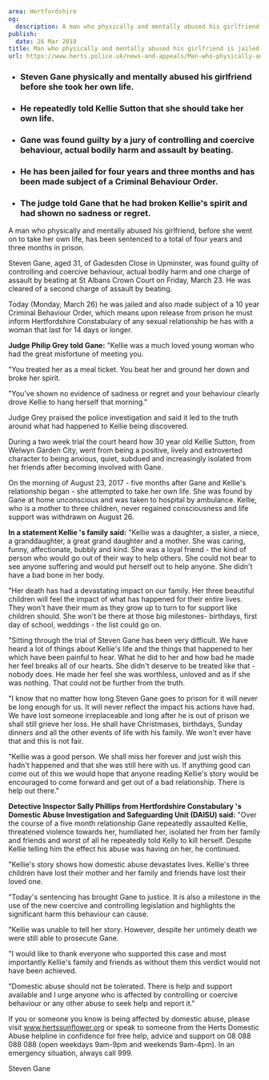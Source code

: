 ```yaml
area: Hertfordshire
og:
  description: A man who physically and mentally abused his girlfriend, before she went on to take her own life, has been sentenced to a total of four years and three months in prison.
publish:
  date: 26 Mar 2018
title: Man who physically and mentally abused his girlfriend is jailed.
url: https://www.herts.police.uk/news-and-appeals/Man-who-physically-and-mentally-abused-his-girlfriend-is-jailed-1851
```

* ### Steven Gane physically and mentally abused his girlfriend before she took her own life.

 * ### He repeatedly told Kellie Sutton that she should take her own life.

 * ### Gane was found guilty by a jury of controlling and coercive behaviour, actual bodily harm and assault by beating.

 * ### He has been jailed for four years and three months and has been made subject of a Criminal Behaviour Order.

 * ### The judge told Gane that he had broken Kellie's spirit and had shown no sadness or regret.

A man who physically and mentally abused his girlfriend, before she went on to take her own life, has been sentenced to a total of four years and three months in prison.

Steven Gane, aged 31, of Gadesden Close in Upminster, was found guilty of controlling and coercive behaviour, actual bodily harm and one charge of assault by beating at St Albans Crown Court on Friday, March 23. He was cleared of a second charge of assault by beating.

Today (Monday, March 26) he was jailed and also made subject of a 10 year Criminal Behaviour Order, which means upon release from prison he must inform Hertfordshire Constabulary of any sexual relationship he has with a woman that last for 14 days or longer.

**Judge Philip Grey told Gane:** "Kellie was a much loved young woman who had the great misfortune of meeting you.

"You treated her as a meal ticket. You beat her and ground her down and broke her spirit.

"You've shown no evidence of sadness or regret and your behaviour clearly drove Kellie to hang herself that morning."

Judge Grey praised the police investigation and said it led to the truth around what had happened to Kellie being discovered.

During a two week trial the court heard how 30 year old Kellie Sutton, from Welwyn Garden City, went from being a positive, lively and extroverted character to being anxious, quiet, subdued and increasingly isolated from her friends after becoming involved with Gane.

On the morning of August 23, 2017 - five months after Gane and Kellie's relationship began - she attempted to take her own life. She was found by Gane at home unconscious and was taken to hospital by ambulance. Kellie, who is a mother to three children, never regained consciousness and life support was withdrawn on August 26.

**In a statement Kellie 's family said:** "Kellie was a daughter, a sister, a niece, a granddaughter, a great grand daughter and a mother. She was caring, funny, affectionate, bubbly and kind. She was a loyal friend - the kind of person who would go out of their way to help others. She could not bear to see anyone suffering and would put herself out to help anyone. She didn't have a bad bone in her body.

"Her death has had a devastating impact on our family. Her three beautiful children will feel the impact of what has happened for their entire lives. They won't have their mum as they grow up to turn to for support like children should. She won't be there at those big milestones- birthdays, first day of school, weddings - the list could go on.

"Sitting through the trial of Steven Gane has been very difficult. We have heard a lot of things about Kellie's life and the things that happened to her which have been painful to hear. What he did to her and how bad he made her feel breaks all of our hearts. She didn't deserve to be treated like that - nobody does. He made her feel she was worthless, unloved and as if she was nothing. That could not be further from the truth.

"I know that no matter how long Steven Gane goes to prison for it will never be long enough for us. It will never reflect the impact his actions have had. We have lost someone irreplaceable and long after he is out of prison we shall still grieve her loss. He shall have Christmases, birthdays, Sunday dinners and all the other events of life with his family. We won't ever have that and this is not fair.

"Kellie was a good person. We shall miss her forever and just wish this hadn't happened and that she was still here with us. If anything good can come out of this we would hope that anyone reading Kellie's story would be encouraged to come forward and get out of a bad relationship. There is help out there."

**Detective Inspector Sally Phillips from Hertfordshire Constabulary 's Domestic Abuse Investigation and Safeguarding Unit (DAISU) said:** "Over the course of a five month relationship Gane repeatedly assaulted Kellie, threatened violence towards her, humiliated her, isolated her from her family and friends and worst of all he repeatedly told Kelly to kill herself. Despite Kellie telling him the effect his abuse was having on her, he continued.

"Kellie's story shows how domestic abuse devastates lives. Kellie's three children have lost their mother and her family and friends have lost their loved one.

"Today's sentencing has brought Gane to justice. It is also a milestone in the use of the new coercive and controlling legislation and highlights the significant harm this behaviour can cause.

"Kellie was unable to tell her story. However, despite her untimely death we were still able to prosecute Gane.

"I would like to thank everyone who supported this case and most importantly Kellie's family and friends as without them this verdict would not have been achieved.

"Domestic abuse should not be tolerated. There is help and support available and I urge anyone who is affected by controlling or coercive behaviour or any other abuse to seek help and report it."

If you or someone you know is being affected by domestic abuse, please visit www.hertssunflower.org or speak to someone from the Herts Domestic Abuse helpline in confidence for free help, advice and support on 08 088 088 088 (open weekdays 9am-9pm and weekends 9am-4pm). In an emergency situation, always call 999.

Steven Gane
